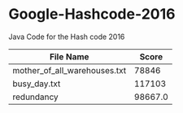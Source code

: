 # Google-Hashcode-2016
Java Code for the Hash code 2016

| File Name                    | Score   |
|------------------------------|---------|
| mother_of_all_warehouses.txt | 78846   |
| busy_day.txt                 | 117103  |
| redundancy                   | 98667.0 |